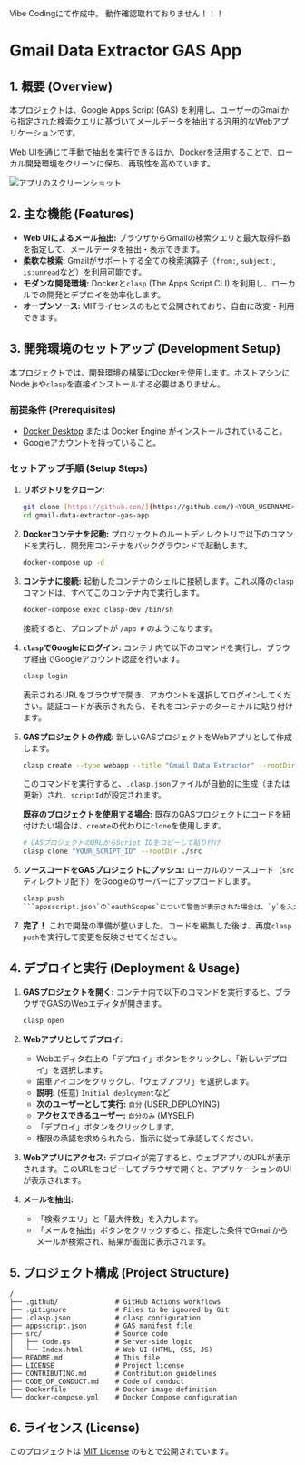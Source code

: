 Vibe Codingにて作成中。
動作確認取れておりません！！！

# Gmail Data Extractor GAS App

## 1. 概要 (Overview)

本プロジェクトは、Google Apps Script (GAS) を利用し、ユーザーのGmailから指定された検索クエリに基づいてメールデータを抽出する汎用的なWebアプリケーションです。

Web UIを通じて手動で抽出を実行できるほか、Dockerを活用することで、ローカル開発環境をクリーンに保ち、再現性を高めています。

![アプリのスクリーンショット](https://placehold.co/800x450/f0f0f0/333333?text=App%20Screenshot)

## 2. 主な機能 (Features)

- **Web UIによるメール抽出:** ブラウザからGmailの検索クエリと最大取得件数を指定して、メールデータを抽出・表示できます。
- **柔軟な検索:** Gmailがサポートする全ての検索演算子（`from:`, `subject:`, `is:unread`など）を利用可能です。
- **モダンな開発環境:** Dockerと`clasp` (The Apps Script CLI) を利用し、ローカルでの開発とデプロイを効率化します。
- **オープンソース:** MITライセンスのもとで公開されており、自由に改変・利用できます。

## 3. 開発環境のセットアップ (Development Setup)

本プロジェクトでは、開発環境の構築にDockerを使用します。ホストマシンにNode.jsや`clasp`を直接インストールする必要はありません。

### 前提条件 (Prerequisites)

- [Docker Desktop](https://www.docker.com/products/docker-desktop/) または Docker Engine がインストールされていること。
- Googleアカウントを持っていること。

### セットアップ手順 (Setup Steps)

1.  **リポジトリをクローン:**
    ```bash
    git clone [https://github.com/](https://github.com/)<YOUR_USERNAME>/gmail-data-extractor-gas-app.git
    cd gmail-data-extractor-gas-app
    ```

2.  **Dockerコンテナを起動:**
    プロジェクトのルートディレクトリで以下のコマンドを実行し、開発用コンテナをバックグラウンドで起動します。
    ```bash
    docker-compose up -d
    ```

3.  **コンテナに接続:**
    起動したコンテナのシェルに接続します。これ以降の`clasp`コマンドは、すべてこのコンテナ内で実行します。
    ```bash
    docker-compose exec clasp-dev /bin/sh
    ```
    接続すると、プロンプトが `/app #` のようになります。

4.  **`clasp`でGoogleにログイン:**
    コンテナ内で以下のコマンドを実行し、ブラウザ経由でGoogleアカウント認証を行います。
    ```bash
    clasp login
    ```
    表示されるURLをブラウザで開き、アカウントを選択してログインしてください。認証コードが表示されたら、それをコンテナのターミナルに貼り付けます。

5.  **GASプロジェクトの作成:**
    新しいGASプロジェクトをWebアプリとして作成します。
    ```bash
    clasp create --type webapp --title "Gmail Data Extractor" --rootDir ./src
    ```
    このコマンドを実行すると、`.clasp.json`ファイルが自動的に生成（または更新）され、`scriptId`が設定されます。

    **既存のプロジェクトを使用する場合:**
    既存のGASプロジェクトにコードを紐付けたい場合は、`create`の代わりに`clone`を使用します。
    ```bash
    # GASプロジェクトのURLからScript IDをコピーして貼り付け
    clasp clone "YOUR_SCRIPT_ID" --rootDir ./src
    ```

6.  **ソースコードをGASプロジェクトにプッシュ:**
    ローカルのソースコード（`src`ディレクトリ配下）をGoogleのサーバーにアップロードします。
    ```bash
    clasp push
    ```appsscript.json`の`oauthScopes`について警告が表示された場合は、`y`を入力して続行してください。

7.  **完了！**
    これで開発の準備が整いました。コードを編集した後は、再度`clasp push`を実行して変更を反映させてください。

## 4. デプロイと実行 (Deployment & Usage)

1.  **GASプロジェクトを開く:**
    コンテナ内で以下のコマンドを実行すると、ブラウザでGASのWebエディタが開きます。
    ```bash
    clasp open
    ```

2.  **Webアプリとしてデプロイ:**
    - Webエディタ右上の「デプロイ」ボタンをクリックし、「新しいデプロイ」を選択します。
    - 歯車アイコンをクリックし、「ウェブアプリ」を選択します。
    - **説明:** (任意) `Initial deployment`など
    - **次のユーザーとして実行:** `自分` (USER_DEPLOYING)
    - **アクセスできるユーザー:** `自分のみ` (MYSELF)
    - 「デプロイ」ボタンをクリックします。
    - 権限の承認を求められたら、指示に従って承認してください。

3.  **Webアプリにアクセス:**
    デプロイが完了すると、ウェブアプリのURLが表示されます。このURLをコピーしてブラウザで開くと、アプリケーションのUIが表示されます。

4.  **メールを抽出:**
    - 「検索クエリ」と「最大件数」を入力します。
    - 「メールを抽出」ボタンをクリックすると、指定した条件でGmailからメールが検索され、結果が画面に表示されます。

## 5. プロジェクト構成 (Project Structure)

```
/
├── .github/              # GitHub Actions workflows
├── .gitignore            # Files to be ignored by Git
├── .clasp.json           # clasp configuration
├── appsscript.json       # GAS manifest file
├── src/                  # Source code
│   ├── Code.gs           # Server-side logic
│   └── Index.html        # Web UI (HTML, CSS, JS)
├── README.md             # This file
├── LICENSE               # Project license
├── CONTRIBUTING.md       # Contribution guidelines
├── CODE_OF_CONDUCT.md    # Code of conduct
├── Dockerfile            # Docker image definition
└── docker-compose.yml    # Docker Compose configuration
```

## 6. ライセンス (License)

このプロジェクトは [MIT License](LICENSE) のもとで公開されています。